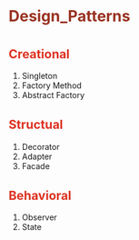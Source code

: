 <h1>Design_Patterns<h1>

<h2>Creational</h2>
<ol>
  <li>Singleton</li>
  <li>Factory Method</li>
  <li>Abstract Factory</li>
</ol>
    
<h2>Structual</h2>
<ol>
  <li>Decorator</li>
  <li>Adapter</li>
  <li>Facade</li>
</ol>
  
<h2>Behavioral</h2>
<ol>
  <li>Observer</li>
  <li>State</li>
</ol>

<style>
  h1 {
    color: #932;
    font-size: 20pt;
  }
  h2 {
    color: #d32;    font-size: 16pt
  }
</style>